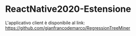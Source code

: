 # ReactNative2020-Estensione

L'applicativo client è disponibile al link: https://github.com/gianfrancodemarco/RegressionTreeMiner
